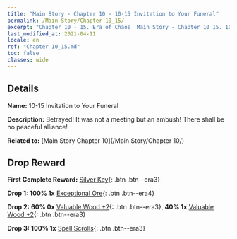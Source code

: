 ```yaml
---
title: "Main Story - Chapter 10 - 10-15 Invitation to Your Funeral"
permalink: /Main Story/Chapter 10_15/
excerpt: "Chapter 10 - 15. Era of Chaos  Main Story - Chapter 10_15. 10-15 Invitation to Your Funeral"
last_modified_at: 2021-04-11
locale: en
ref: "Chapter 10_15.md"
toc: false
classes: wide
---
```


## Details

 **Name:** 10-15 Invitation to Your Funeral

 **Description:** Betrayed! It was not a meeting but an ambush! There shall be no peaceful alliance!

 **Related to:** [Main Story Chapter 10](/Main Story/Chapter 10/)

## Drop Reward

 **First Complete Reward:** [Silver Key](/Items/con_693/){: .btn .btn--era3}

 **Drop 1:** **100% 1x** [Exceptional Ore](/Items/mat_33/){: .btn .btn--era4}

 **Drop 2:** **60% 0x** [Valuable Wood +2](/Items/mat_27/){: .btn .btn--era3}, **40% 1x** [Valuable Wood +2](/Items/mat_27/){: .btn .btn--era3}

 **Drop 3:** **100% 1x** [Spell Scrolls](/Items/con_694/){: .btn .btn--era3}

